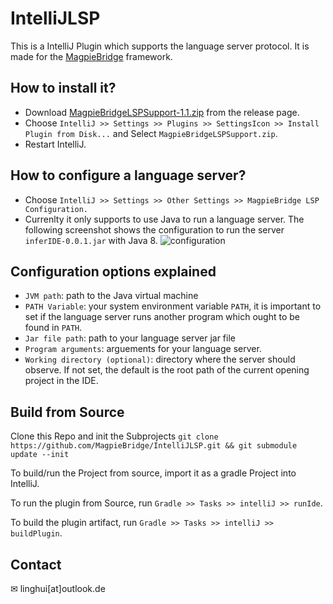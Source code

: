 # IntelliJLSP

This is a IntelliJ Plugin which supports the language server protocol. It is made for the [MagpieBridge](https://github.com/MagpieBridge/MagpieBridge) framework.

## How to install it?
- Download [MagpieBridgeLSPSupport-1.1.zip](https://github.com/MagpieBridge/IntelliJLSP/releases/download/v1.1/MagpieBridgeLSPSupport-1.1.zip) from the release page.
- Choose `IntelliJ >> Settings >> Plugins >> SettingsIcon >> Install Plugin from Disk...` and Select `MagpieBridgeLSPSupport.zip`.
- Restart IntelliJ.
## How to configure a language server?
- Choose `IntelliJ >> Settings >> Other Settings >> MagpieBridge LSP Configuration.` 
- Currenlty it only supports to use Java to run a language server. The following screenshot shows the configuration to run the server `inferIDE-0.0.1.jar` with Java 8.
![configuration](https://github.com/MagpieBridge/MagpieBridge/blob/develop/doc/intellij1.PNG)
## Configuration options explained
- `JVM path`: path to the Java virtual machine
- `PATH Variable`: your system environment variable `PATH`, it is important to set if the language server runs another program which ought to be found in `PATH`.
- `Jar file path`: path to your language server jar file
- `Program arguments`: arguements for your language server.
- `Working directory (optional)`: directory where the server should observe. If not set, the default is the root path of the current opening project in the IDE. 

## Build from Source
Clone this Repo and init the Subprojects `git clone https://github.com/MagpieBridge/IntelliJLSP.git && git submodule update --init`

To build/run the Project from source, import it as a gradle Project into IntelliJ.

To run the plugin from Source, run `Gradle >> Tasks >> intelliJ >> runIde`.

To build the plugin artifact, run `Gradle >> Tasks >> intelliJ >> buildPlugin`.

## Contact 
&#x2709; linghui[at]outlook.de
